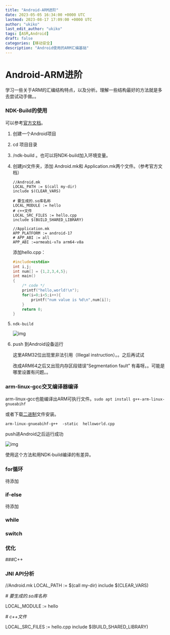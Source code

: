 ```yaml
---
title: "Android-ARM进阶"
date: 2023-05-05 16:34:00 +0000 UTC
lastmod: 2023-08-17 17:09:00 +0000 UTC
author: "ukiko"
last_edit_author: "ukiko"
tags: [ASM,Android]
draft: false
categories: [移动安全]
description: "Android使用的ARM汇编基础"
---
```


# Android-ARM进阶

学习一些关于ARM的汇编结构特点，以及分析。理解一些结构最好的方法就是多去尝试动手做。。

### NDK-Build的使用

可以参考[官方文档](https://developer.android.com/ndk/guides/ndk-build?hl=zh-cn)。

1. 创建一个Android项目

1. cd 项目目录

1. /ndk-build 。也可以将NDK-build加入环境变量。

1. 创建jni文件夹，添加 Android.mk和 Application.mk两个文件。（参考官方文档）

	```plain text
	//Android.mk
	LOCAL_PATH := $(call my-dir)
	include $(CLEAR_VARS)
	
	# 要生成的.so库名称
	LOCAL_MODULE := hello
	# c++文件
	LOCAL_SRC_FILES := hello.cpp
	include $(BUILD_SHARED_LIBRARY)
	```

	```plain text
	//Application.mk
	APP_PLATFORM := android-17
	# APP_ABI := all
	APP_ABI :=armeabi-v7a arm64-v8a
	```

	添加hello.cpp：

	```c++
	#include<cstdio>
	int i,j;
	int num[] = {1,2,3,4,5};
	int main()
	{
	    /* code */
	    printf("hello,world!\n");
	    for(i=0;i<5;i++){
	        printf("num value is %d\n",num[i]);
	    }
	    return 0;
	}
	```



1. `ndk-build`

	![img](http://my-md-1253484710.coscd.myqcloud.com/20180814152220.png)



1. push 到Android设备运行

	这里ARM32位出现里非法引用（Illegal instruction）。。之后再试试

	改成ARM64之后又出现内存区段错误“Segmentation fault” 有毒呀。。可能是哪里设置有问题。。



### arm-linux-gcc交叉编译器编译

arm-linux-gcc也能编译出ARM可执行文件。`sudo apt install g++-arm-linux-gnueabihf`

或者下载[二进制](https://developer.arm.com/open-source/gnu-toolchain/gnu-rm/downloads)文件安装。

`arm-linux-gnueabihf-g++  -static  helloworld.cpp`

push进Android之后运行成功

![img](http://my-md-1253484710.coscd.myqcloud.com/20180814164353.png)

使用这个方法和用NDK-build编译的有差异。

### for循环

待添加

### if-else

待添加

### while

### switch

### 优化

###C++

### JNI API分析

//Android.mk
LOCAL_PATH := $(call my-dir)
include $(CLEAR_VARS)

*# 要生成的.so库名称*

LOCAL_MODULE := hello

*# c++文件*

LOCAL_SRC_FILES := hello.cpp
include $(BUILD_SHARED_LIBRARY)

